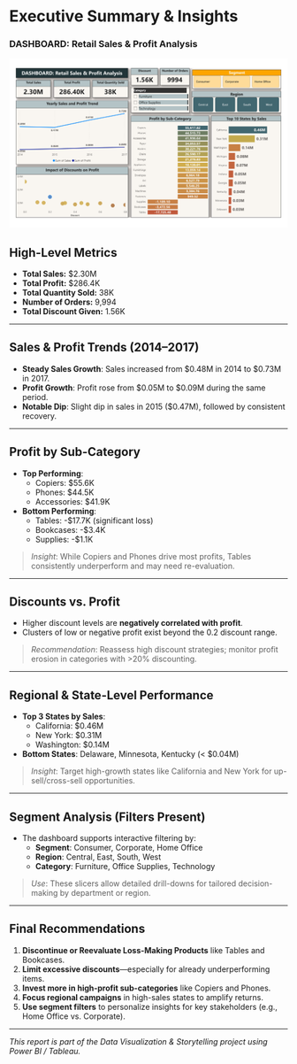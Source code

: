 # Executive Summary & Insights
### DASHBOARD: Retail Sales & Profit Analysis
![image](https://github.com/kevinsoni2511/ELEVATE-LAB/blob/main/TASK2/visuals/dashboard_screenshots/Sales_and_Profit_Aalysis_DM.jpg)


## High-Level Metrics
- **Total Sales:** $2.30M
- **Total Profit:** $286.4K
- **Total Quantity Sold:** 38K
- **Number of Orders:** 9,994
- **Total Discount Given:** 1.56K

---

## Sales & Profit Trends (2014–2017)
- **Steady Sales Growth**: Sales increased from $0.48M in 2014 to $0.73M in 2017.
- **Profit Growth**: Profit rose from $0.05M to $0.09M during the same period.
- **Notable Dip**: Slight dip in sales in 2015 ($0.47M), followed by consistent recovery.

---

## Profit by Sub-Category
- **Top Performing**:
  - Copiers: $55.6K
  - Phones: $44.5K
  - Accessories: $41.9K
- **Bottom Performing**:
  - Tables: -$17.7K (significant loss)
  - Bookcases: -$3.4K
  - Supplies: -$1.1K

> *Insight*: While Copiers and Phones drive most profits, Tables consistently underperform and may need re-evaluation.

---

## Discounts vs. Profit
- Higher discount levels are **negatively correlated with profit**.
- Clusters of low or negative profit exist beyond the 0.2 discount range.
>  *Recommendation*: Reassess high discount strategies; monitor profit erosion in categories with >20% discounting.

---

## Regional & State-Level Performance
- **Top 3 States by Sales**:
  - California: $0.46M
  - New York: $0.31M
  - Washington: $0.14M
- **Bottom States**: Delaware, Minnesota, Kentucky (< $0.04M)
> *Insight*: Target high-growth states like California and New York for up-sell/cross-sell opportunities.

---

## Segment Analysis (Filters Present)
- The dashboard supports interactive filtering by:
  - **Segment**: Consumer, Corporate, Home Office
  - **Region**: Central, East, South, West
  - **Category**: Furniture, Office Supplies, Technology

> *Use*: These slicers allow detailed drill-downs for tailored decision-making by department or region.

---

## Final Recommendations
1. **Discontinue or Reevaluate Loss-Making Products** like Tables and Bookcases.
2. **Limit excessive discounts**—especially for already underperforming items.
3. **Invest more in high-profit sub-categories** like Copiers and Phones.
4. **Focus regional campaigns** in high-sales states to amplify returns.
5. **Use segment filters** to personalize insights for key stakeholders (e.g., Home Office vs. Corporate).

---

_This report is part of the Data Visualization & Storytelling project using Power BI / Tableau._
